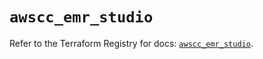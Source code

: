 # `awscc_emr_studio`

Refer to the Terraform Registry for docs: [`awscc_emr_studio`](https://registry.terraform.io/providers/hashicorp/awscc/0.70.0/docs/resources/emr_studio).
